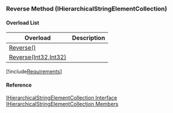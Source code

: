 ﻿### Reverse Method (IHierarchicalStringElementCollection)

#### Overload List

| Overload | Description |
| --- | --- |
| [Reverse()](fcSDK~FChoice.Foundation.Clarify.DataObjects.IHierarchicalStringElementCollection~Reverse().md) |   |
| [Reverse(Int32,Int32)](fcSDK~FChoice.Foundation.Clarify.DataObjects.IHierarchicalStringElementCollection~Reverse(Int32,Int32).md) |   |

[!include[Requirements](../partials/requirements.md)]



#### Reference

[IHierarchicalStringElementCollection Interface](fcSDK~FChoice.Foundation.Clarify.DataObjects.IHierarchicalStringElementCollection.md)  
[IHierarchicalStringElementCollection Members](fcSDK~FChoice.Foundation.Clarify.DataObjects.IHierarchicalStringElementCollection_members.md)